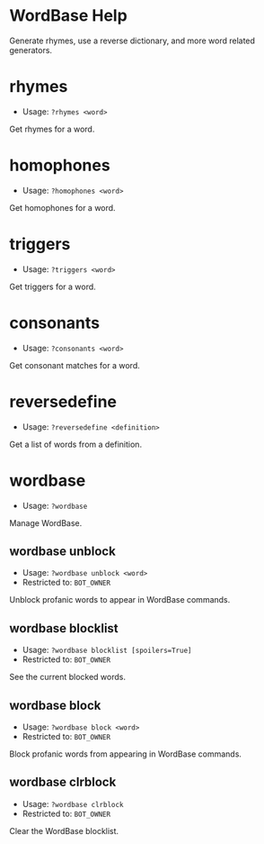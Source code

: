 # WordBase Help

Generate rhymes, use a reverse dictionary, and more word related generators.

# rhymes
 - Usage: `?rhymes <word> `

Get rhymes for a word.

# homophones
 - Usage: `?homophones <word> `

Get homophones for a word.

# triggers
 - Usage: `?triggers <word> `

Get triggers for a word.

# consonants
 - Usage: `?consonants <word> `

Get consonant matches for a word.

# reversedefine
 - Usage: `?reversedefine <definition> `

Get a list of words from a definition.

# wordbase
 - Usage: `?wordbase `

Manage WordBase.

## wordbase unblock
 - Usage: `?wordbase unblock <word> `
 - Restricted to: `BOT_OWNER`

Unblock profanic words to appear in WordBase commands.

## wordbase blocklist
 - Usage: `?wordbase blocklist [spoilers=True] `
 - Restricted to: `BOT_OWNER`

See the current blocked words.

## wordbase block
 - Usage: `?wordbase block <word> `
 - Restricted to: `BOT_OWNER`

Block profanic words from appearing in WordBase commands.

## wordbase clrblock
 - Usage: `?wordbase clrblock `
 - Restricted to: `BOT_OWNER`

Clear the WordBase blocklist.

